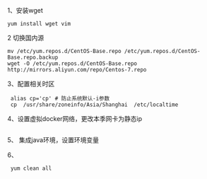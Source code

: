 1、安装wget
```shell script
yum install wget vim
```
2 切换国内源
```shell script
mv /etc/yum.repos.d/CentOS-Base.repo /etc/yum.repos.d/CentOS-Base.repo.backup
wget -O /etc/yum.repos.d/CentOS-Base.repo http://mirrors.aliyun.com/repo/Centos-7.repo
```
3、配置相关时区
```shell script
 alias cp='cp' # 防止系统默认-i参数
 cp  /usr/share/zoneinfo/Asia/Shanghai  /etc/localtime
```

4、设置虚拟docker网络，更改本季网卡为静态ip
```$shell script

```
5、 集成java环境，设置环境变量


6、
```shell script
 yum clean all
```
